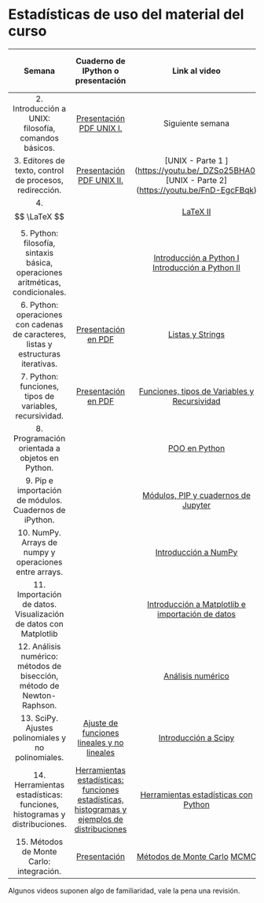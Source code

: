 # Estadísticas de uso del material del curso


| Semana       | Cuaderno de IPython o presentación           | Link al video  |  Número de vistas al 23/01/17 |
|:-------------:|:-------------:| :-----:|:-----:|
|2. Introducción a UNIX: filosofía, comandos básicos. | [Presentación PDF UNIX I.](https://github.com/ComputoCienciasUniandes/HerramientasComputacionales/raw/master/Lectures/01.Unix-Console/Lecture/01%20UNIX.pdf)|Siguiente semana|NA|
|3. Editores de texto, control de procesos, redirección.|[Presentación PDF UNIX II.](https://github.com/ComputoCienciasUniandes/HerramientasComputacionales/raw/master/Lectures/02.Unix-TextEditors/02%20emacs%2C%20scripts%2C%20redir%20%26%20pipelines.pdf)|[UNIX - Parte 1 ] (https://youtu.be/_DZSo25BHA0)  [UNIX - Parte 2] (https://youtu.be/FnD-EgcFBqk)| Parte 1: 1184 - Parte 2: 602 |
|4. $$ \LaTeX $$ ||[LaTeX II ](https://youtu.be/y5jXAv3as6I)|792|
|5. Python: filosofía, sintaxis básica, operaciones aritméticas, condicionales.||[Introducción a Python I](https://youtu.be/ElXRztoqfZY) [Introducción a Python II](https://youtu.be/Tzo0WhMA_CA)| Parte 1: 663 - Parte 2: 734|
|6. Python: operaciones con cadenas de caracteres, listas y estructuras iterativas.| [Presentación en PDF](https://github.com/ComputoCienciasUniandes/HerramientasComputacionales/raw/master/Lectures/98.Python/Python_Listas_y_Strings.pdf) |  [Listas y Strings](https://youtu.be/d6Wk3O6pEYY)  | 1081 |
|7. Python: funciones, tipos de variables, recursividad.|[Presentación en PDF](https://github.com/ComputoCienciasUniandes/HerramientasComputacionales/raw/master/Lectures/98.Python/Python_%20Funciones%2C%20Tipos%20de%20Variables%20y%20Recursividad.pdf)|[Funciones, tipos de Variables y Recursividad](https://youtu.be/iXfM_5diy4o)| 1,244 |
|8. Programación orientada a objetos en Python.||[POO en Python](https://youtu.be/C-siW0pLQ_E) | 1090 |
|9. Pip e importación de módulos. Cuadernos de iPython.||[Módulos, PIP y cuadernos de Jupyter](https://youtu.be/IpyG-1Ied3w)| 1227 |
|10. NumPy. Arrays de numpy y operaciones entre arrays.||[Introducción a NumPy](https://youtu.be/CvwMtyb5xRA)| 1130 |
|11. Importación de datos. Visualización de datos con Matplotlib||[Introducción a Matplotlib e importación de datos](https://youtu.be/GbNWz5fS41g)| 1017 |
|12. Análisis numérico: métodos de bisección, método de Newton-Raphson.||[Análisis numérico](https://youtu.be/Pz_-Uhem72Y)| 833 |
|13. SciPy. Ajustes polinomiales y no polinomiales.| [Ajuste de funciones lineales y no lineales](https://github.com/ComputoCienciasUniandes/HerramientasComputacionales/blob/ec30d67ef60198b13e73f457acf24f2d64c49bd7/Lectures/98.Python/optimizacion.ipynb) |[Introducción a Scipy](https://www.youtube.com/watch?v=_rSJ9wbHQyI)| 864 |
|14. Herramientas estadísticas: funciones, histogramas y distribuciones.| [Herramientas estadísticas: funciones estadísticas, histogramas y ejemplos de distribuciones](https://github.com/ComputoCienciasUniandes/HerramientasComputacionales/blob/ec30d67ef60198b13e73f457acf24f2d64c49bd7/Lectures/98.Python/Herramientas_estad%C3%ADsticas_2.ipynb) | [Herramientas estadísticas con Python](https://youtu.be/oWm1qWDMMaM) | 785 |
|15. Métodos de Monte Carlo: integración.| [Presentación](http://nbviewer.jupyter.org/github/ComputoCienciasUniandes/HerramientasComputacionales/blob/master/Lectures/12.Monte-Carlo/MC-presentation.ipynb) | [Métodos de Monte Carlo](https://youtu.be/tPNL_gwQYcI) [MCMC](http://nbviewer.jupyter.org/github/ComputoCienciasUniandes/HerramientasComputacionales/blob/master/Lectures/13.MCMC/MCMC.ipynb) | 491 |

Algunos videos suponen algo de familiaridad, vale la pena una revisión.
